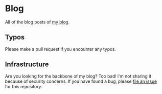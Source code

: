 # Blog

All of the blog posts of [my blog](https://lynx.agency).

## Typos

Please make a pull request if you encounter any typos.

## Infrastructure

Are you looking for the backbone of my blog? Too bad! I'm not sharing it because of security concerns. If you have found a bug, please [file an issue](https://github.com/ThePicoNerd/Blog/issues/new) for this repository.
